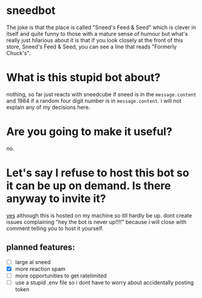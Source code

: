 # sneedbot
The joke is that the place is called "Sneed's Feed &amp; Seed" which is clever in itself and quite funny to those with a mature sense of humour but what's really just hilarious about it is that if you look closely at the front of this store, Sneed's Feed &amp; Seed, you can see a line that reads "Formerly Chuck's".

# What is this stupid bot about?
nothing, so far just reacts with sneedcube if sneed is in the `message.content` and 1984 if a random four digit number is in `message.content`. i will not explain any of my decisions here.

# Are you going to make it useful?
no.

# Let's say I refuse to host this bot so it can be up on demand. Is there anyway to invite it?
[yes](https://discord.com/api/oauth2/authorize?client_id=945295730963271691&permissions=328768&scope=bot) although this is hosted on my machine so itll hardly be up. dont create issues complaining "hey the bot is never up!!!!" because i will close with comment telling you to host it yourself.

## planned features:
- [ ] large al sneed
- [x] more reaction spam
- [ ] more opportunities to get ratelimited
- [ ] use a stupid .env file so i dont have to worry about accidentally posting token
